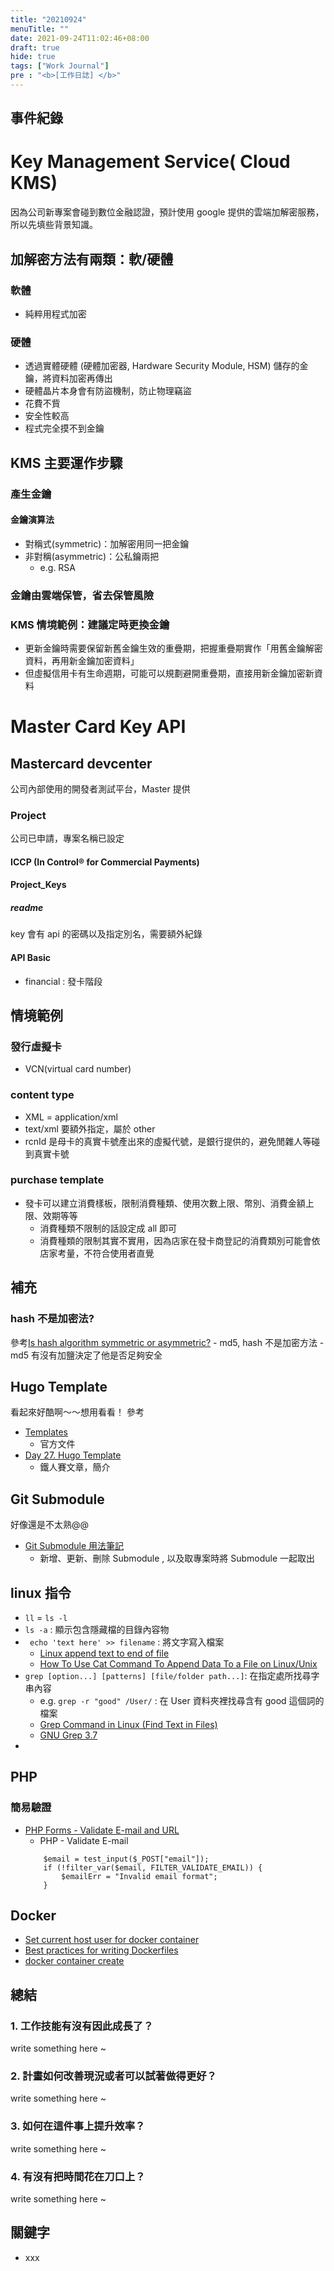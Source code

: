 ```yaml
---
title: "20210924"
menuTitle: ""
date: 2021-09-24T11:02:46+08:00
draft: true
hide: true
tags: ["Work Journal"]
pre : "<b>[工作日誌] </b>"
---
```

## 事件紀錄

# Key Management Service( Cloud KMS)
因為公司新專案會碰到數位金融認證，預計使用 google 提供的雲端加解密服務，所以先填些背景知識。

## 加解密方法有兩類：軟/硬體

### 軟體
- 純粹用程式加密

### 硬體
- 透過實體硬體 (硬體加密器, Hardware Security Module, HSM) 儲存的金鑰，將資料加密再傳出
- 硬體晶片本身會有防盜機制，防止物理竊盜
- 花費不貲
- 安全性較高
- 程式完全摸不到金鑰


## KMS 主要運作步驟
### 產生金鑰
#### 金鑰演算法
- 對稱式(symmetric)：加解密用同一把金鑰
- 非對稱(asymmetric)：公私鑰兩把
	- e.g. RSA
### 金鑰由雲端保管，省去保管風險
### KMS 情境範例：建議定時更換金鑰
- 更新金鑰時需要保留新舊金鑰生效的重疊期，把握重疊期實作「用舊金鑰解密資料，再用新金鑰加密資料」
- 但虛擬信用卡有生命週期，可能可以規劃避開重疊期，直接用新金鑰加密新資料


# Master Card Key API

## Mastercard devcenter
公司內部使用的開發者測試平台，Master 提供
### Project
公司已申請，專案名稱已設定
#### ICCP (In Control® for Commercial Payments)
#### Project_Keys
##### readme
key 會有 api 的密碼以及指定別名，需要額外紀錄

#### API Basic
- financial : 發卡階段

## 情境範例
### 發行虛擬卡
- VCN(virtual card number)

### content type
- XML = application/xml
- text/xml 要額外指定，屬於 other
- rcnId 是母卡的真實卡號產出來的虛擬代號，是銀行提供的，避免閒雜人等碰到真實卡號

### purchase template
- 發卡可以建立消費樣板，限制消費種類、使用次數上限、幣別、消費金額上限、效期等等
	- 消費種類不限制的話設定成 all 即可
	- 消費種類的限制其實不實用，因為店家在發卡商登記的消費類別可能會依店家考量，不符合使用者直覺


## 補充
### hash 不是加密法?
參考[Is hash algorithm symmetric or asymmetric?](https://askinglot.com/is-hash-algorithm-symmetric-or-asymmetric)
    - md5, hash 不是加密方法
    - md5 有沒有加鹽決定了他是否足夠安全

## Hugo Template
看起來好酷啊～～想用看看！
參考
- [Templates](https://gohugo.io/templates/)
    - 官方文件
- [Day 27. Hugo Template](https://ithelp.ithome.com.tw/articles/10251566)
    - 鐵人賽文章，簡介

## Git Submodule
好像還是不太熟@@
- [Git Submodule 用法筆記](https://blog.chh.tw/posts/git-submodule/)
    - 新增、更新、刪除 Submodule , 以及取專案時將 Submodule 一起取出

## linux 指令
- `ll` = `ls -l`
- `ls -a` : 顯示包含隱藏檔的目錄內容物
- ` echo 'text here' >> filename` : 將文字寫入檔案
    - [Linux append text to end of file](https://www.cyberciti.biz/faq/linux-append-text-to-end-of-file/)
    - [How To Use Cat Command To Append Data To a File on Linux/Unix](https://www.cyberciti.biz/faq/unix-linux-cat-append-text-to-a-file/)
- `grep [option...] [patterns] [file/folder path...]`: 在指定處所找尋字串內容
    - e.g. `grep -r "good" /User/` : 在 User 資料夾裡找尋含有 good 這個詞的檔案
    - [Grep Command in Linux (Find Text in Files)](https://linuxize.com/post/how-to-use-grep-command-to-search-files-in-linux/)
    - [GNU Grep 3.7](https://www.gnu.org/software/grep/manual/grep.html#Command_002dline-Options)
- 

## PHP
### 簡易驗證
- [PHP Forms - Validate E-mail and URL](https://www.w3schools.com/php/php_form_url_email.asp)
    - PHP - Validate E-mail
    ```
        $email = test_input($_POST["email"]);
        if (!filter_var($email, FILTER_VALIDATE_EMAIL)) {
            $emailErr = "Invalid email format";
        }
    ```

## Docker
- [Set current host user for docker container](https://faun.pub/set-current-host-user-for-docker-container-4e521cef9ffc)
- [Best practices for writing Dockerfiles](https://docs.docker.com/develop/develop-images/dockerfile_best-practices/)
- [docker container create](https://docs.docker.com/engine/reference/commandline/container_create/)

## 總結

### 1. 工作技能有沒有因此成長了？

write something here ~

### 2. 計畫如何改善現況或者可以試著做得更好？

write something here ~

### 3. 如何在這件事上提升效率？

write something here ~

### 4. 有沒有把時間花在刀口上？

write something here ~


## 關鍵字

- xxx
